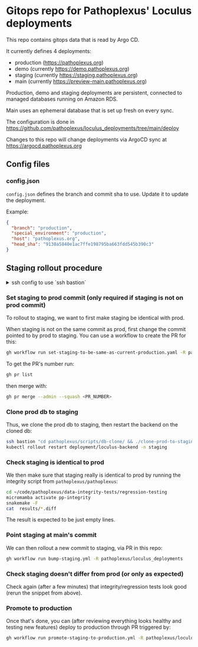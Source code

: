 # Gitops repo for Pathoplexus' Loculus deployments

This repo contains gitops data that is read by Argo CD.

It currently defines 4 deployments:

- production (https://pathoplexus.org)
- demo (currently https://demo.pathoplexus.org)
- staging (currently https://staging.pathoplexus.org)
- main (currently https://preview-main.pathoplexus.org)

Production, demo and staging deployments are persistent, connected to managed databases running on Amazon RDS.

Main uses an ephemeral database that is set up fresh on every sync.

The configuration is done in https://github.com/pathoplexus/loculus_deployments/tree/main/deploy

Changes to this repo will change deployments via ArgoCD sync at https://argocd.pathoplexus.org

## Config files

### config.json

`config.json` defines the branch and commit sha to use. Update it to update the deployment.

Example:

```json
{
  "branch": "production",
  "special_environment": "production",
  "host": "pathoplexus.org",
  "head_sha": "9130a5840e1ac7ffe198795ba663fdd545b390c3"
}
```

## Staging rollout procedure

<details>
<summary>ssh config to use `ssh bastion`</summary>
```
Host bastion
  HostName XXX.XXX.XXX.XXX
  User ec2-user
  IdentityFile YOUR_PATH_TO_KEY.pem
```
</details>

### Set staging to prod commit (only required if staging is not on prod commit)

To rollout to staging, we want to first make staging be identical with prod. 

When staging is not on the same commit as prod, first change the commit pointed to by prod to staging. You can use a workflow to create the PR for this:

```sh
gh workflow run set-staging-to-be-same-as-current-production.yaml -R pathoplexus/loculus_deployments
```

To get the PR's number run:

```sh
gh pr list
```

then merge with:

```sh
gh pr merge --admin --squash <PR_NUMBER>
```

### Clone prod db to staging

Thus, we clone the prod db to staging, then restart the backend on the cloned db:

```sh
ssh bastion "cd pathoplexus/scripts/db-clone/ && ./clone-prod-to-staging.sh"
kubectl rollout restart deployment/loculus-backend -n staging
```

### Check staging is identical to prod

We then make sure that staging really is identical to prod by running the integrity script from `pathoplexus/pathoplexus`:

```sh
cd ~/code/pathoplexus/data-integrity-tests/regression-testing
micromamba activate pp-integrity
snakemake -F
cat  results/*.diff
```

The result is expected to be just empty lines.

### Point staging at main's commit

We can then rollout a new commit to staging, via PR in this repo:

```sh
gh workflow run bump-staging.yml -R pathoplexus/loculus_deployments
```

### Check staging doesn't differ from prod (or only as expected)

Check again (after a few minutes) that integrity/regression tests look good (rerun the snippet from above).

### Promote to production

Once that's done, you can (after reviewing everything looks healthy and testing new features) deploy to production through PR triggered by:

```sh
gh workflow run promote-staging-to-production.yml -R pathoplexus/loculus_deployments
```
